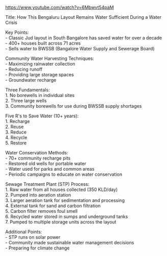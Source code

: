 https://www.youtube.com/watch?v=6Mbwvt54paM

Title: How This Bengaluru Layout Remains Water Sufficient During a Water Crisis

Key Points:  
\- Classic Jud layout in South Bangalore has saved water for over a decade  
\- 400+ houses built across 71 acres  
\- Sells water to BWSSB (Bangalore Water Supply and Sewerage Board)

Community Water Harvesting Techniques:  
\- Maximizing rainwater collection  
\- Reducing runoff  
\- Providing large storage spaces  
\- Groundwater recharge

Three Fundamentals:  
1\. No borewells in individual sites  
2\. Three large wells  
3\. Community borewells for use during BWSSB supply shortages

Five R's to Save Water (10+ years):  
1\. Recharge  
2\. Reuse  
3\. Reduce  
4\. Recycle  
5\. Restore

Water Conservation Methods:  
\- 70+ community recharge pits  
\- Restored old wells for portable water  
\- Water used for parks and common areas  
\- Periodic campaigns to educate on water conservation

Sewage Treatment Plant (STP) Process:  
1\. Raw water from all houses collected (350 KLD/day)  
2\. Pumped into aeration station  
3\. Larger aeration tank for sedimentation and processing  
4\. External tank for sand and carbon filtration  
5\. Carbon filter removes foul smell  
6\. Recycled water stored in sumps and underground tanks  
7\. Pumped to multiple storage units across the layout

Additional Points:  
\- STP runs on solar power  
\- Community made sustainable water management decisions  
\- Preparing for climate change